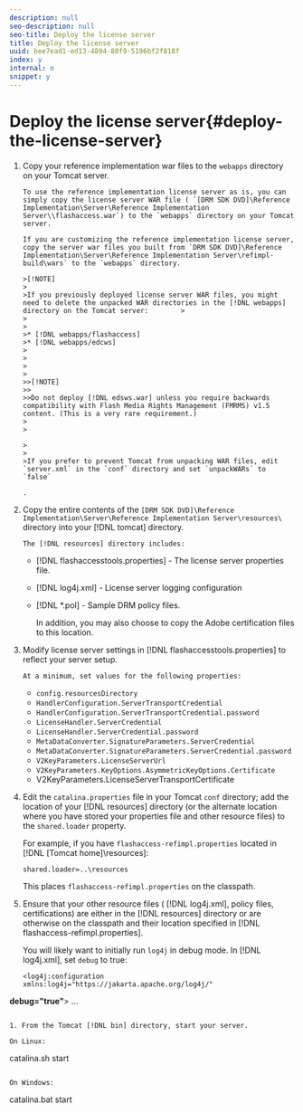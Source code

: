 ```yaml
---
description: null
seo-description: null
seo-title: Deploy the license server
title: Deploy the license server
uuid: bee7ead1-ed13-4894-80f9-5196bf2f818f
index: y
internal: n
snippet: y
---
```


# Deploy the license server{#deploy-the-license-server}

1. Copy your reference implementation war files to the `webapps` directory on your Tomcat server.

       To use the reference implementation license server as is, you can simply copy the license server WAR file ( `[DRM SDK DVD]\Reference Implementation\Server\Reference Implementation Server\\flashaccess.war`) to the `webapps` directory on your Tomcat server.

       If you are customizing the reference implementation license server, copy the server war files you built from `DRM SDK DVD]\Reference Implementation\Server\Reference Implementation Server\refimpl-build\wars` to the `webapps` directory.     
    
       >[!NOTE]
       >
       >If you previously deployed license server WAR files, you might need to delete the unpacked WAR directories in the [!DNL webapps] directory on the Tomcat server:        >
       >
       >
       >* [!DNL webapps/flashaccess] 
       >* [!DNL webapps/edcws] 
       >
       >
       >
       >
       >>[!NOTE]
       >>
       >>Do not deploy [!DNL edsws.war] unless you require backwards compatibility with Flash Media Rights Management (FMRMS) v1.5 content. (This is a very rare requirement.) 
       >
       >

       >
       >
       >If you prefer to prevent Tomcat from unpacking WAR files, edit `server.xml` in the `conf` directory and set `unpackWARs` to `false`

       . 
    
1. Copy the entire contents of the `[DRM SDK DVD]\Reference Implementation\Server\Reference Implementation Server\resources\` directory into your [!DNL tomcat] directory.

       The [!DNL resources] directory includes:

    * [!DNL flashaccesstools.properties] - The license server properties file. 
    * [!DNL log4j.xml] - License server logging configuration 
    * [!DNL *.pol] - Sample DRM policy files.

       In addition, you may also choose to copy the Adobe certification files to this location. 
    
1. Modify license server settings in [!DNL flashaccesstools.properties] to reflect your server setup.

       At a minimum, set values for the following properties:

    * `config.resourcesDirectory` 
    * `HandlerConfiguration.ServerTransportCredential` 
    * `HandlerConfiguration.ServerTransportCredential.password` 
    * `LicenseHandler.ServerCredential` 
    * `LicenseHandler.ServerCredential.password` 
    * `MetaDataConverter.SignatureParameters.ServerCredential` 
    * `MetaDataConverter.SignatureParameters.ServerCredential.password` 
    * `V2KeyParameters.LicenseServerUrl` 
    * `V2KeyParameters.KeyOptions.AsymmetricKeyOptions.Certificate` 
    * V2KeyParameters.LicenseServerTransportCertificate

1. Edit the `catalina.properties` file in your Tomcat `conf` directory; add the location of your [!DNL resources] directory (or the alternate location where you have stored your properties file and other resource files) to the `shared.loader` property.

   For example, if you have `flashaccess-refimpl.properties` located in [!DNL [Tomcat home]\resources\]: 

   ```
   shared.loader=..\resources
   ```

   This places `flashaccess-refimpl.properties` on the classpath.
1. Ensure that your other resource files ( [!DNL log4j.xml], policy files, certifications) are either in the [!DNL resources] directory or are otherwise on the classpath and their location specified in [!DNL flashaccess-refimpl.properties].

   You will likely want to initially run `log4j` in debug mode. In [!DNL log4j.xml], set `debug` to true: 

   ```
   <log4j:configuration xmlns:log4j="https://jakarta.apache.org/log4j/"  
<b>debug="true"</b>> 
   ... 
   
   ```

1. From the Tomcat [!DNL bin] directory, start your server.

   On Linux: 

   ```
   catalina.sh start
   ```

   On Windows: 

   ```
   catalina.bat start
   ```

